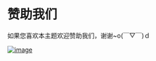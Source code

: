# 赞助我们

如果您喜欢本主题欢迎赞助我们，谢谢~o(￣▽￣)ｄ

[![image](https://cdn.jsdelivr.net/gh/Fuukei/Public_Repository@latest/vision/readme/sponsorme.png)](https://afdian.net/@mamori)

